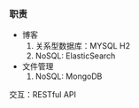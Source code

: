 ### 职责

- 博客
  1. 关系型数据库：MYSQL H2
  2. NoSQL: ElasticSearch
- 文件管理
  1. NoSQL: MongoDB



交互：RESTful API